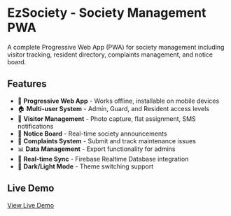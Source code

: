 
# EzSociety - Society Management PWA

A complete Progressive Web App (PWA) for society management including visitor tracking, resident directory, complaints management, and notice board.

## Features

- 📱 **Progressive Web App** - Works offline, installable on mobile devices
- 🏠 **Multi-user System** - Admin, Guard, and Resident access levels
- 👥 **Visitor Management** - Photo capture, flat assignment, SMS notifications
- 📢 **Notice Board** - Real-time society announcements
- 📝 **Complaints System** - Submit and track maintenance issues
- 📊 **Data Management** - Export functionality for admins
- 🔄 **Real-time Sync** - Firebase Realtime Database integration
- 🌙 **Dark/Light Mode** - Theme switching support

## Live Demo

[View Live Demo](https://atharva-9423.github.io/EZsociety)

